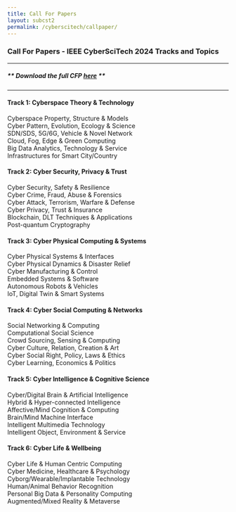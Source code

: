 ```yaml
---
title: Call For Papers
layout: subcst2
permalink: /cyberscitech/callpaper/
---
```



<h3>Call For Papers - IEEE CyberSciTech 2024 Tracks and Topics</h3>
<hr/>

<h5> ** Download the full <b>CFP <a href="http://cyber-science.org/2024/assets/files/CyberSciTech2024_CFP.pdf" target=_new>here</a></b> ** </h5> 

<hr/>


<h4>Track 1: Cyberspace Theory & Technology</h4>
Cyberspace Property, Structure & Models
<br/>Cyber Pattern, Evolution, Ecology & Science
<br/>SDN/SDS, 5G/6G, Vehicle & Novel Network
<br/>Cloud, Fog, Edge & Green Computing
<br/>Big Data Analytics, Technology & Service
<br/>Infrastructures for Smart City/Country	

<h4>Track 2: Cyber Security, Privacy & Trust</h4>
Cyber Security, Safety & Resilience
<br/>Cyber Crime, Fraud, Abuse & Forensics
<br/>Cyber Attack, Terrorism, Warfare & Defense
<br/>Cyber Privacy, Trust & Insurance
<br/>Blockchain, DLT Techniques & Applications
<br/>Post-quantum Cryptography

<h4>Track 3: Cyber Physical Computing & Systems</h4>
Cyber Physical Systems & Interfaces
<br/>Cyber Physical Dynamics & Disaster Relief
<br/>Cyber Manufacturing & Control
<br/>Embedded Systems & Software
<br/>Autonomous Robots & Vehicles
<br/>IoT, Digital Twin & Smart Systems	

<h4>Track 4: Cyber Social Computing & Networks</h4>
Social Networking & Computing
<br/>Computational Social Science
<br/>Crowd Sourcing, Sensing & Computing
<br/>Cyber Culture, Relation, Creation & Art
<br/>Cyber Social Right, Policy, Laws & Ethics
<br/>Cyber Learning, Economics & Politics

<h4>Track 5: Cyber Intelligence & Cognitive Science</h4>
Cyber/Digital Brain & Artificial Intelligence
<br/>Hybrid & Hyper-connected Intelligence
<br/>Affective/Mind Cognition & Computing
<br/>Brain/Mind Machine Interface
<br/>Intelligent Multimedia Technology
<br/>Intelligent Object, Environment & Service

<h4>Track 6: Cyber Life & Wellbeing</h4>
Cyber Life & Human Centric Computing 
<br/>Cyber Medicine, Healthcare & Psychology
<br/>Cyborg/Wearable/Implantable Technology
<br/>Human/Animal Behavior Recognition
<br/>Personal Big Data & Personality Computing
<br/>Augmented/Mixed Reality & Metaverse
